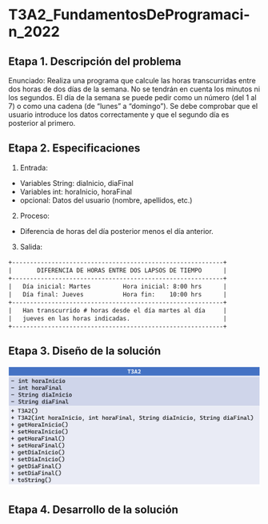 # T3A2_FundamentosDeProgramaci-n_2022

## Etapa 1. Descripción del problema
Enunciado: Realiza una programa que calcule las horas transcurridas entre dos horas de dos días de la semana. No se tendrán en cuenta los minutos ni los segundos. El día de la semana se puede pedir como un número (del 1 al 7) o como una cadena (de “lunes” a “domingo”). Se debe comprobar que el usuario introduce los datos correctamente y que el segundo día es posterior al primero.

## Etapa 2. Especificaciones
1. Entrada:
  * Variables String: diaInicio, diaFinal
  * Variables int: horaInicio, horaFinal
  * opcional: Datos del usuario (nombre, apellidos, etc.)
2. Proceso:
  - Diferencia de horas del día posterior menos el día anterior.
3. Salida:
  ~~~
  +-----------------------------------------------------------+
  |       DIFERENCIA DE HORAS ENTRE DOS LAPSOS DE TIEMPO      |
  +-----------------------------------------------------------+
  |   Día inicial: Martes         Hora inicial: 8:00 hrs      |
  |   Día final: Jueves           Hora fin:    10:00 hrs      |
  +-----------------------------------------------------------+
  |   Han transcurrido # horas desde el día martes al día     |
  |   jueves en las horas indicadas.                          |
  +-----------------------------------------------------------+
  ~~~
  
  ## Etapa 3. Diseño de la solución
  ![](https://github.com/edgardegantea/T3A2_FundamentosDeProgramaci-n_2022/blob/main/T3A2.png)


## Etapa 4. Desarrollo de la solución
